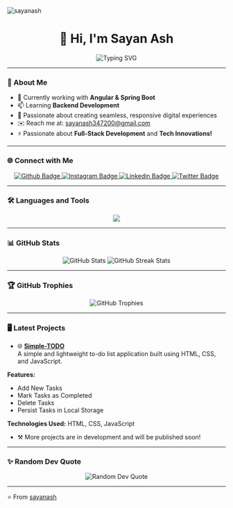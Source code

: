   <p align="left"> <img src="https://komarev.com/ghpvc/?username=sayanash&label=Profile%20views&color=0e75b6&style=flat" alt="sayanash" /> </p>

<h1 align="center">👋 Hi, I'm Sayan Ash</h1>

<p align="center">
  <img src="https://readme-typing-svg.herokuapp.com?font=Roboto&size=30&color=3498db&center=true&vCenter=true&width=450&lines=Full-Stack+Developer;Android+%26+Web+Enthusiast;Open+Source+Contributor" alt="Typing SVG">
</p>


---

### 🚀 About Me
- 🔭 Currently working with **Angular & Spring Boot**
- 📫 Learning **Backend Development**
- 🌱 Passionate about creating seamless, responsive digital experiences
- ✉️ Reach me at: [sayanash347200@gmail.com](mailto:sayanash347200@gmail.com)
- ⚡ Passionate about **Full-Stack Development** and **Tech Innovations!**

---

### 🌐 Connect with Me
<p align="center">
  <a href="https://github.com/sayanash" target="_blank">
    <img src="https://img.shields.io/badge/Github-211F1F?style=for-the-badge&logo=github&logoColor=white" alt="Github Badge"/>
  </a>
  <a href="https://www.instagram.com/s.y.n__a.s.h" target="_blank">
    <img src="https://img.shields.io/badge/Instagram-purple?style=for-the-badge&logo=instagram&logoColor=white" alt="Instagram Badge"/>
  </a>
  <a href="https://www.linkedin.com/in/sayanash" target="_blank">
    <img src="https://img.shields.io/badge/Linkedin-blue?style=for-the-badge&logo=linkedin&logoColor=white" alt="Linkedin Badge"/>
  </a>
  <a href="https://twitter.com/sayan_ash_" target="_blank">
    <img src="https://img.shields.io/badge/Twitter-1DA1F2?style=for-the-badge&logo=twitter&logoColor=white" alt="Twitter Badge"/>
  </a>
</p>

---

### 🛠️ Languages and Tools
<p align="center">
      <img src="https://skillicons.dev/icons?i=angular,arduino,aws,bootstrap,c,css,figma,firebase,git,html,java,javascript,kotlin,matlab,mysql,nodejs,photoshop,tailwind,php,postman,python,spring" />

</p>


---

### 📊 GitHub Stats
<p align="center">
  <img src="https://github-readme-stats.vercel.app/api?username=sayanash&show_icons=true&theme=blueberry" alt="GitHub Stats" />
  <img src="https://github-readme-streak-stats.herokuapp.com/?user=sayanash&theme=blueberry" alt="GitHub Streak Stats" />
</p>



---

### 🏆 GitHub Trophies
<p align="center">
  <img src="https://github-profile-trophy.vercel.app/?username=sayanash&theme=onedark&no-frame=true&margin-w=15" alt="GitHub Trophies" />
</p>

---

### 🖥️ Latest Projects
- 🌐 [**Simple-TODO**](https://github.com/sayanash/HackathonProject-AIBashers-SimpleTODO)  
  A simple and lightweight to-do list application built using HTML, CSS, and JavaScript.  

**Features:** 
  - Add New Tasks
  - Mark Tasks as Completed
  - Delete Tasks
  - Persist Tasks in Local Storage  
  
**Technologies Used:** HTML, CSS, JavaScript

- ⚒️ More projects are in development and will be published soon!

---

### ✨ Random Dev Quote
<p align="center">
  <img src="https://quotes-github-readme.vercel.app/api?type=horizontal&theme=radical" alt="Random Dev Quote" />
</p>

---

⭐️ From [sayanash](https://github.com/sayanash)
